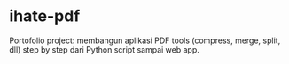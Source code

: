 # ihate-pdf
Portofolio project: membangun aplikasi PDF tools (compress, merge, split, dll) step by step dari Python script sampai web app.
